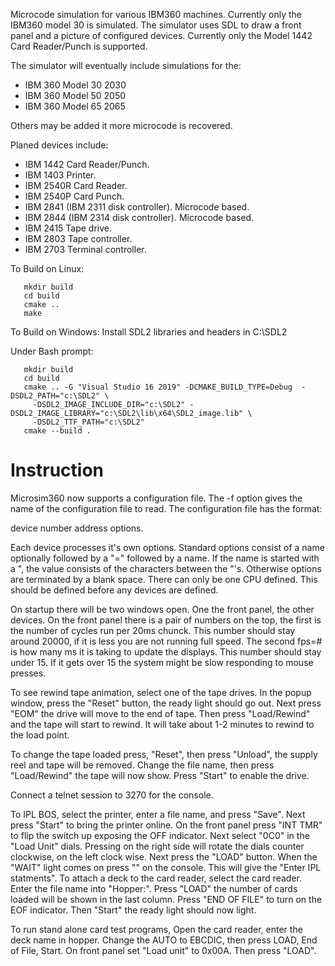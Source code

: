 
Microcode simulation for various IBM360 machines. Currently only
the IBM360 model 30 is simulated. The simulator uses SDL to draw a
front panel and a picture of configured devices. Currently only
the Model 1442 Card Reader/Punch is supported.

The simulator will eventually include simulations for the:  

*  IBM 360 Model 30   2030
*  IBM 360 Model 50   2050
*  IBM 360 Model 65   2065

Others may be added it more microcode is recovered.

Planed devices include:  

*  IBM 1442 Card Reader/Punch.
*  IBM 1403 Printer.
*  IBM 2540R Card Reader.
*  IBM 2540P Card Punch.
*  IBM 2841 (IBM 2311 disk controller). Microcode based.
*  IBM 2844 (IBM 2314 disk controller). Microcode based.
*  IBM 2415 Tape drive.
*  IBM 2803 Tape controller.
*  IBM 2703 Terminal controller.

To Build on Linux:

````
   mkdir build 
   cd build
   cmake ..
   make
````


To Build on Windows:
   Install SDL2 libraries and headers in C:\SDL2

   Under Bash prompt:

````
   mkdir build
   cd build
   cmake .. -G "Visual Studio 16 2019" -DCMAKE_BUILD_TYPE=Debug  -DSDL2_PATH="c:\SDL2" \
     -DSDL2_IMAGE_INCLUDE_DIR="c:\SDL2" -DSDL2_IMAGE_LIBRARY="c:\SDL2\lib\x64\SDL2_image.lib" \
     -DSDL2_TTF_PATH="c:\SDL2"
   cmake --build .
````

# Instruction

Microsim360 now supports a configuration file. The -f option gives the name of the
configuration file to read. The configuration file has the format:

device number address options.  

Each device processes it's own options. Standard options consist of a name optionally
followed by a "=" followed by a name. If the name is started with a ", the value
consists of the characters between the "'s. Otherwise options are terminated by a
blank space. There can only be one CPU defined. This should be defined before any
devices are defined.

On startup there will be two windows open. One the front panel, the other devices.
On the front panel there is a pair of numbers on the top, the first is the number of
cycles run per 20ms chunck. This number should stay around 20000, if it is less you
are not running full speed. The second fps=# is how many ms it is taking to update
the displays. This number should stay under 15. If it gets over 15 the system might
be slow responding to mouse presses.

To see rewind tape animation, select one of the tape drives. In the popup window,
press the "Reset" button, the ready light should go out. Next press "EOM" the drive
will move to the end of tape. Then press "Load/Rewind" and the tape will start
to rewind. It will take about 1-2 minutes to rewind to the load point.

To change the tape loaded press, "Reset", then press "Unload", the supply reel and
tape will be removed. Change the file name, then press "Load/Rewind" the tape will
now show. Press "Start" to enable the drive.

Connect a telnet session to 3270 for the console.

To IPL BOS, select the printer, enter a file name, and press "Save". Next press "Start"
to bring the printer online. On the front panel press "INT TMR" to flip the switch up 
exposing the OFF indicator. Next select "0C0" in the "Load Unit" dials. Pressing
on the right side will rotate the dials counter clockwise, on the left clock wise.
Next press the "LOAD" button. When the "WAIT" light comes on press "<esc>" on the
console. This will give the "Enter IPL statments". To attach a deck to the
card reader, select the card reader. Enter the file name into "Hopper:". Press "LOAD"
the number of cards loaded will be shown in the last column. Press "END OF FILE" to 
turn on the EOF indicator. Then "Start" the ready light should now light.

To run stand alone card test programs, Open the card reader, enter the deck name
in hopper. Change the AUTO to EBCDIC, then press LOAD, End of File, Start. On front
panel set "Load unit" to 0x00A. Then press "LOAD".
